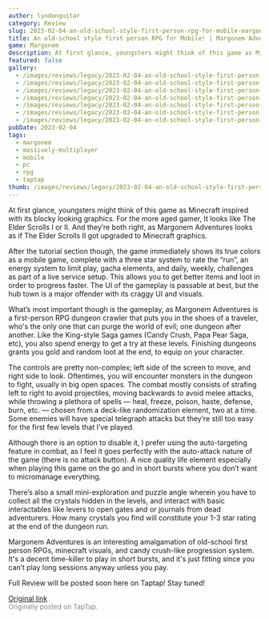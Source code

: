 ```yaml
---
author: lyndonguitar
category: Review
slug: 2023-02-04-an-old-school-style-first-person-rpg-for-mobile-margonem-adventures-first-impressions
title: An old-school style first person RPG for Mobile! | Margonem Adventures - First Impressions
game: Margonem
description: At first glance, youngsters might think of this game as Minecraft inspired with its blocky looking graphics. For the more aged gamer, It looks like The Elder Scrolls I or II. And they’re both right, as Margonem Adventures looks as if The Elder Scrolls II got upgraded to Minecraft graphics.
featured: false
gallery:
  - /images/reviews/legacy/2023-02-04-an-old-school-style-first-person-rpg-for-mobile--margonem-adventures---first-impressions-0.avif
  - /images/reviews/legacy/2023-02-04-an-old-school-style-first-person-rpg-for-mobile--margonem-adventures---first-impressions-1.avif
  - /images/reviews/legacy/2023-02-04-an-old-school-style-first-person-rpg-for-mobile--margonem-adventures---first-impressions-2.avif
  - /images/reviews/legacy/2023-02-04-an-old-school-style-first-person-rpg-for-mobile--margonem-adventures---first-impressions-3.avif
  - /images/reviews/legacy/2023-02-04-an-old-school-style-first-person-rpg-for-mobile--margonem-adventures---first-impressions-4.avif
  - /images/reviews/legacy/2023-02-04-an-old-school-style-first-person-rpg-for-mobile--margonem-adventures---first-impressions-5.avif
  - /images/reviews/legacy/2023-02-04-an-old-school-style-first-person-rpg-for-mobile--margonem-adventures---first-impressions-6.avif
pubDate: 2023-02-04
tags:
  - margonem
  - massively-multiplayer
  - mobile
  - pc
  - rpg
  - taptap
thumb: /images/reviews/legacy/2023-02-04-an-old-school-style-first-person-rpg-for-mobile--margonem-adventures---first-impressions-0.avif
---
```


At first glance, youngsters might think of this game as Minecraft inspired with its blocky looking graphics. For the more aged gamer, It looks like The Elder Scrolls I or II. And they’re both right, as Margonem Adventures looks as if The Elder Scrolls II got upgraded to Minecraft graphics.

After the tutorial section though, the game immediately shows its true colors as a mobile game, complete with a three star system to rate the “run”, an energy system to limit play, gacha elements, and daily, weekly, challenges as part of a live service setup. This allows you to get better items and loot in order to progress faster. The UI of the gameplay is passable at best, but the hub town is a major offender with its craggy UI and visuals.

What’s most important though is the gameplay, as Margonem Adventures is a first-person RPG dungeon crawler that puts you in the shoes of a traveler, who's the only one that can purge the world of evil; one dungeon after another. Like the King-style Saga games (Candy Crush, Papa Pear Saga, etc), you also spend energy to get a try at these levels. Finishing dungeons grants you gold and random loot at the end, to equip on your character.

The controls are pretty non-complex; left side of the screen to move, and right side to look. Oftentimes, you will encounter monsters in the dungeon to fight, usually in big open spaces. The combat mostly consists of strafing left to right to avoid projectiles, moving backwards to avoid melee attacks, while throwing a plethora of spells — heal, freeze, poison, haste, defense, burn, etc. — chosen from a deck-like randomization element, two at a time. Some enemies will have special telegraph attacks but they’re still too easy for the first few levels that I’ve played.

Although there is an option to disable it, I prefer using the auto-targeting feature in combat, as I feel it goes perfectly with the auto-attack nature of the game (there is no attack button). A nice quality life element especially when playing this game on the go and in short bursts where you don’t want to micromanage everything.

There’s also a small mini-exploration and puzzle angle wherein you have to collect all the crystals hidden in the levels, and interact with basic interactables like levers to open gates and or journals from dead adventurers. How many crystals you find will constitute your 1-3 star rating at the end of the dungeon run.

Margonem Adventures is an interesting amalgamation of old-school first person RPGs, minecraft visuals, and candy crush-like progression system. It's a decent time-killer to play in short bursts, and it's just fitting since you can’t play long sessions anyway unless you pay.

Full Review will be posted soon here on Taptap! Stay tuned!

[Original link](https://www.taptap.io/post/4436302)<br><span style="font-size: 0.95em; color: #888;">Originally posted on TapTap.</span>